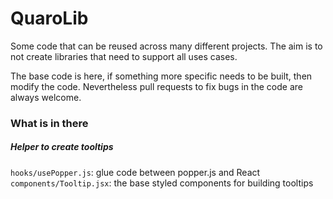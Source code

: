 # QuaroLib

Some code that can be reused across many different projects. The aim is to not
create libraries that need to support all uses cases.

The base code is here, if something more specific needs to be built, then
modify the code. Nevertheless pull requests to fix bugs in the code are always
welcome.

### What is in there

##### Helper to create tooltips

`hooks/usePopper.js`: glue code between popper.js and React
`components/Tooltip.jsx`: the base styled components for building tooltips
